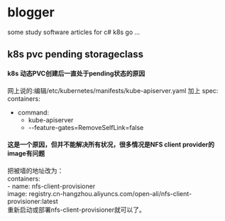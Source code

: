 # blogger
some study software articles for c# k8s go ...
## k8s pvc pending  storageclass
#### k8s 动态PVC创建后一直处于pending状态的原因
网上说的:编辑/etc/kubernetes/manifests/kube-apiserver.yaml 加上
spec: 
  containers:
  - command:
    - kube-apiserver
    - --feature-gates=RemoveSelfLink=false  
#### 这是一个原因，但并不能解决所有状况，很多情况是NFS client provider的image有问题
把被墙的地址改为：<br>
    containers:    <br>
        - name: nfs-client-provisioner    <br>
         image: registry.cn-hangzhou.aliyuncs.com/open-ali/nfs-client-provisioner:latest       <br>
重新启动或部署nfs-client-provisioner就可以了。
